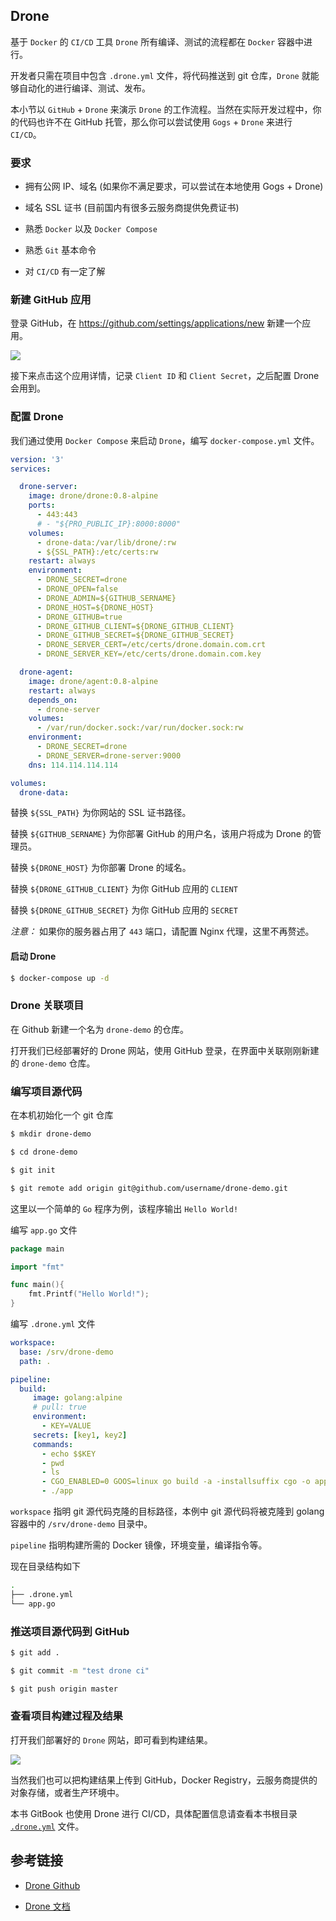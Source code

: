 ## Drone

基于 `Docker` 的 `CI/CD` 工具 `Drone` 所有编译、测试的流程都在 `Docker` 容器中进行。

开发者只需在项目中包含 `.drone.yml` 文件，将代码推送到 git 仓库，`Drone` 就能够自动化的进行编译、测试、发布。

本小节以 `GitHub` + `Drone` 来演示 `Drone` 的工作流程。当然在实际开发过程中，你的代码也许不在 GitHub 托管，那么你可以尝试使用 `Gogs` + `Drone` 来进行 `CI/CD`。

### 要求

* 拥有公网 IP、域名 (如果你不满足要求，可以尝试在本地使用 Gogs + Drone)

* 域名 SSL 证书 (目前国内有很多云服务商提供免费证书)

* 熟悉 `Docker` 以及 `Docker Compose`

* 熟悉 `Git` 基本命令

* 对 `CI/CD` 有一定了解

### 新建 GitHub 应用

登录 GitHub，在 https://github.com/settings/applications/new 新建一个应用。

![](../.image/drone-github.png)

接下来点击这个应用详情，记录 `Client ID` 和 `Client Secret`，之后配置 Drone 会用到。

### 配置 Drone

我们通过使用 `Docker Compose` 来启动 `Drone`，编写 `docker-compose.yml` 文件。

```yaml
version: '3'
services:

  drone-server:
    image: drone/drone:0.8-alpine
    ports:
      - 443:443
      # - "${PRO_PUBLIC_IP}:8000:8000"
    volumes:
      - drone-data:/var/lib/drone/:rw
      - ${SSL_PATH}:/etc/certs:rw
    restart: always
    environment:
      - DRONE_SECRET=drone
      - DRONE_OPEN=false
      - DRONE_ADMIN=${GITHUB_SERNAME}
      - DRONE_HOST=${DRONE_HOST}
      - DRONE_GITHUB=true
      - DRONE_GITHUB_CLIENT=${DRONE_GITHUB_CLIENT}
      - DRONE_GITHUB_SECRET=${DRONE_GITHUB_SECRET}
      - DRONE_SERVER_CERT=/etc/certs/drone.domain.com.crt
      - DRONE_SERVER_KEY=/etc/certs/drone.domain.com.key

  drone-agent:
    image: drone/agent:0.8-alpine
    restart: always
    depends_on:
      - drone-server
    volumes:
      - /var/run/docker.sock:/var/run/docker.sock:rw
    environment:
      - DRONE_SECRET=drone
      - DRONE_SERVER=drone-server:9000
    dns: 114.114.114.114

volumes:
  drone-data:    
```

替换 `${SSL_PATH}` 为你网站的 SSL 证书路径。

替换 `${GITHUB_SERNAME}` 为你部署 GitHub 的用户名，该用户将成为 Drone 的管理员。

替换 `${DRONE_HOST}` 为你部署 Drone 的域名。

替换 `${DRONE_GITHUB_CLIENT}` 为你 GitHub 应用的 `CLIENT`

替换 `${DRONE_GITHUB_SECRET}` 为你 GitHub 应用的 `SECRET`

*注意：* 如果你的服务器占用了 `443` 端口，请配置 Nginx 代理，这里不再赘述。

#### 启动 Drone

```bash
$ docker-compose up -d
```

### Drone 关联项目

在 Github 新建一个名为 `drone-demo` 的仓库。

打开我们已经部署好的 Drone 网站，使用 GitHub 登录，在界面中关联刚刚新建的 `drone-demo` 仓库。

### 编写项目源代码

在本机初始化一个 git 仓库

```bash
$ mkdir drone-demo

$ cd drone-demo

$ git init

$ git remote add origin git@github.com/username/drone-demo.git
```

这里以一个简单的 `Go` 程序为例，该程序输出 `Hello World!`

编写 `app.go` 文件

```go
package main

import "fmt"

func main(){  
    fmt.Printf("Hello World!");
}
```

编写 `.drone.yml` 文件

```yaml
workspace:
  base: /srv/drone-demo
  path: .

pipeline:
  build:
     image: golang:alpine
     # pull: true
     environment:
       - KEY=VALUE
     secrets: [key1, key2]
     commands:
       - echo $$KEY
       - pwd
       - ls
       - CGO_ENABLED=0 GOOS=linux go build -a -installsuffix cgo -o app .
       - ./app
```

`workspace` 指明 git 源代码克隆的目标路径，本例中 git 源代码将被克隆到 golang 容器中的 `/srv/drone-demo` 目录中。

`pipeline` 指明构建所需的 Docker 镜像，环境变量，编译指令等。

现在目录结构如下

```bash
.
├── .drone.yml
└── app.go
```

### 推送项目源代码到 GitHub

```bash
$ git add .

$ git commit -m "test drone ci"

$ git push origin master
```

### 查看项目构建过程及结果

打开我们部署好的 `Drone` 网站，即可看到构建结果。

![](../.image/drone-build.png)

当然我们也可以把构建结果上传到 GitHub，Docker Registry，云服务商提供的对象存储，或者生产环境中。

本书 GitBook 也使用 Drone 进行 CI/CD，具体配置信息请查看本书根目录 [`.drone.yml`](https://github.com/yeasy/docker_practice/blob/master/.drone.yml) 文件。

## 参考链接

* [Drone Github](https://github.com/drone/drone)

* [Drone 文档](http://docs.drone.io/)
